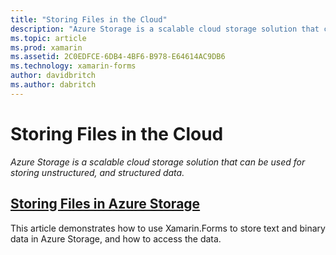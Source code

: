 ```yaml
---
title: "Storing Files in the Cloud"
description: "Azure Storage is a scalable cloud storage solution that can be used for storing unstructured, and structured data."
ms.topic: article
ms.prod: xamarin
ms.assetid: 2C0EDFCE-6DB4-4BF6-B978-E64614AC9DB6
ms.technology: xamarin-forms
author: davidbritch
ms.author: dabritch
---
```


# Storing Files in the Cloud

_Azure Storage is a scalable cloud storage solution that can be used for storing unstructured, and structured data._

## [Storing Files in Azure Storage](azure-storage.md)

This article demonstrates how to use Xamarin.Forms to store text and binary data in Azure Storage, and how to access the data.

